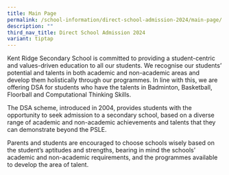 ```yaml
---
title: Main Page
permalink: /school-information/direct-school-admission-2024/main-page/
description: ""
third_nav_title: Direct School Admission 2024
variant: tiptap
---
```

Kent Ridge Secondary School is committed to providing a student-centric and values-driven education to all our students. We recognise our students’ potential and talents in both academic and non-academic areas and develop them holistically through our programmes. In line with this, we are offering DSA for students who have the talents in Badminton, Basketball, Floorball and Computational Thinking Skills.

The DSA scheme, introduced in 2004, provides students with the opportunity to seek admission to a secondary school, based on a diverse range of academic and non-academic achievements and talents that they can demonstrate beyond the PSLE.

Parents and students are encouraged to choose schools wisely based on the student’s aptitudes and strengths, bearing in mind the schools’ academic and non-academic requirements, and the programmes available to develop the area of talent.